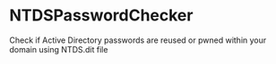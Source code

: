 # NTDSPasswordChecker
 Check if Active Directory passwords are reused or pwned within your domain using NTDS.dit file
